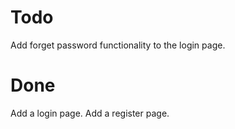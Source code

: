 # Todo 

Add forget password functionality to the login page.

# Done

Add a login page.
Add a register page.